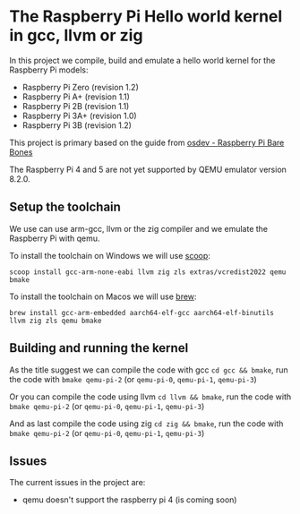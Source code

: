 # The Raspberry Pi Hello world kernel in gcc, llvm or zig

In this project we compile, build and emulate a hello world kernel for the Raspberry Pi models:

- Raspberry Pi Zero (revision 1.2)
- Raspberry Pi A+ (revision 1.1)
- Raspberry Pi 2B (revision 1.1)
- Raspberry Pi 3A+ (revision 1.0)
- Raspberry Pi 3B (revision 1.2)

This project is primary based on the guide from [osdev - Raspberry Pi Bare Bones](https://wiki.osdev.org/Raspberry_Pi_Bare_Bones)

The Raspberry Pi 4 and 5 are not yet supported by QEMU emulator version 8.2.0.

## Setup the toolchain

We use can use arm-gcc, llvm or the zig compiler and we emulate the Raspberry Pi with qemu.

To install the toolchain on Windows we will use [scoop](https://scoop.sh/):

```shell
scoop install gcc-arm-none-eabi llvm zig zls extras/vcredist2022 qemu bmake
```

To install the toolchain on Macos we will use [brew](https://brew.sh/):

```shell
brew install gcc-arm-embedded aarch64-elf-gcc aarch64-elf-binutils llvm zig zls qemu bmake
```

## Building and running the kernel
As the title suggest we can compile the code with gcc `cd gcc && bmake`,
run the code with `bmake qemu-pi-2` (or `qemu-pi-0`, `qemu-pi-1`, `qemu-pi-3`)

Or you can compile the code using llvm `cd llvm && bmake`,
run the code with `bmake qemu-pi-2` (or `qemu-pi-0`, `qemu-pi-1`, `qemu-pi-3`)

And as last compile the code using zig `cd zig && bmake`,
run the code with `bmake qemu-pi-2` (or `qemu-pi-0`, `qemu-pi-1`, `qemu-pi-3`)

## Issues

The current issues in the project are:
- qemu doesn't support the raspberry pi 4 (is coming soon)
